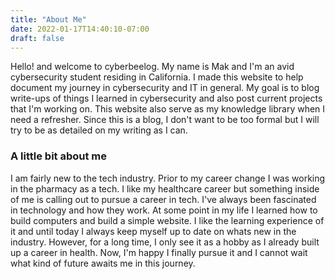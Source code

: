 ```yaml
---
title: "About Me"
date: 2022-01-17T14:40:10-07:00
draft: false
---
```

Hello! and welcome to cyberbeelog. My name is Mak and I'm an avid cybersecurity student residing in California. I made this website to help document my journey in cybersecurity and IT in general. My goal is to blog write-ups of things I learned in cybersecurity and also post current projects that I'm working on. This website also serve as my knowledge library when I need a refresher. Since this is a blog, I don't want to be too formal but I will try to be as detailed on my writing as I can.

### A little bit about me

I am fairly new to the tech industry. Prior to my career change I was working in the pharmacy as a tech. I like my healthcare career but something inside of me is calling out to pursue a career in tech. I've always been fascinated in technology and how they work. At some point in my life I learned how to build computers and build a simple website. I like the learning experience of it and until today I always keep myself up to date on whats new in the industry. However, for a long time, I only see it as a hobby as I already built up a career in health. Now, I'm happy I finally pursue it and I cannot wait what kind of future awaits me in this journey.  
